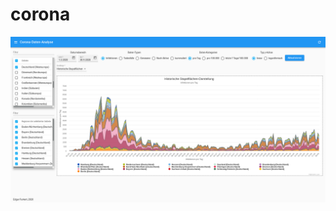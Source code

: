 # corona
![corona1](https://github.com/edgarfurkert/corona/blob/master/examples/corona1%20-%2020201001.png)
